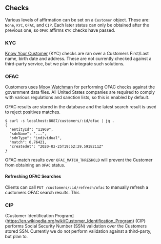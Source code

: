 ## Checks

Various levels of affirmation can be set on a `Customer` object. These are: `None`, `KYC`, `OFAC`, and `CIP`. Each later status can only be obtained after the previous one, so `OFAC` affirms `KYC` checks have passed.

### KYC

[Know Your Customer](https://en.wikipedia.org/wiki/Know_your_customer) (KYC) checks are ran over a Customers First/Last name, birth date and address. These are not currently checked against a third-party service, but we plan to integrate such solutions.

### OFAC

Customers uses [Moov Watchman](/watchman/) for performing OFAC checks against the government data files. All United States companies are required to comply with various regulations and sanction lists, so this is enabled by default.

OFAC results are stored in the database and the latest search result is used to reject positives matches.

```
$ curl -s localhost:8087/customers/:id/ofac | jq .
{
  "entityId": "11969",
  "sdnName": "...",
  "sdnType": "individual",
  "match": 0.76421,
  "createdAt": "2020-02-25T19:52:29.5918211Z"
}
```

OFAC match results over `OFAC_MATCH_THRESHOLD` will prevent the Customer from obtaining an `OFAC` status.

#### Refreshing OFAC Searches

Clients can call `PUT /customers/:id/refresh/ofac` to manually refresh a customers OFAC search results. This

### CIP

(Customer Identification Program](https://en.wikipedia.org/wiki/Customer_Identification_Program) (CIP) performs Social Security Number (SSN) validation over the Customers stored SSN. Currently we do not perform validation against a third-party, but plan to.
